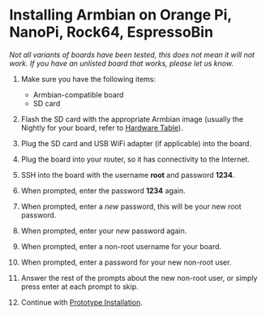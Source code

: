 # Installing Armbian on Orange Pi, NanoPi, Rock64, EspressoBin

_Not all variants of boards have been tested, this does not mean it will not work. If you have an unlisted board that works, please let us know._

1. Make sure you have the following items:

    * Armbian-compatible board
    * SD card

1. Flash the SD card with the appropriate Armbian image (usually the Nightly for your board, refer to [Hardware Table](README.md#hardware-table)).

1. Plug the SD card and USB WiFi adapter (if applicable) into the board.

1. Plug the board into your router, so it has connectivity to the Internet.

1. SSH into the board with the username **root** and password **1234**.

1. When prompted, enter the password **1234** again.

1. When prompted, enter a _new_ password, this will be your new root password.

1. When prompted, enter your _new_ password again.

1. When prompted, enter a non-root username for your board.

1. When prompted, enter a password for your new non-root user.

1. Answer the rest of the prompts about the new non-root user, or simply press enter at each prompt to skip.

1. Continue with [Prototype Installation](README.md).
